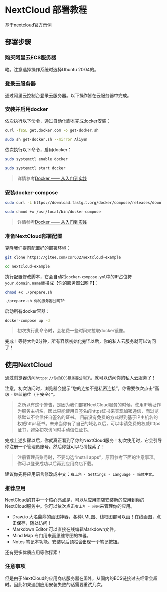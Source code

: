 # NextCloud 部署教程

基于[nextcloud官方示例](https://github.com/nextcloud/docker/tree/master/.examples/docker-compose/with-nginx-proxy/mariadb/apache)

## 部署步骤

### 购买阿里云ECS服务器

略。注意选择操作系统时选择Ubuntu 20.04的。

### 登录云服务器

通过阿里云控制台登录云服务器。以下操作皆在云服务器中完成。

### 安装并启用docker

依次执行以下命令，通过自动化脚本完成docker安装：

```sh
curl -fsSL get.docker.com -o get-docker.sh

sudo sh get-docker.sh --mirror Aliyun
```

依次执行以下命令，启用docker：

```sh
sudo systemctl enable docker

sudo systemctl start docker
```

> 详情参考[Docker —— 从入门到实践](https://yeasy.gitbook.io/docker_practice/install/ubuntu)

### 安装docker-compose

```sh
sudo curl -L https://download.fastgit.org/docker/compose/releases/download/1.27.4/docker-compose-`uname -s`-`uname -m` > /usr/local/bin/docker-compose

sudo chmod +x /usr/local/bin/docker-compose
```

> 详情参考[Docker —— 从入门到实践](https://yeasy.gitbook.io/docker_practice/compose/install)

### 准备NextCloud部署配置

克隆我们提前配置好的部署环境：
```sh
git clone https://gitee.com/csr632/nextcloud-example

cd nextcloud-example
```

执行配置修改脚本，它会自动将`docker-compose.yml`中的IP占位符`your.domain.name`替换成【你的服务器公网IP】：
```sh
chmod +x ./prepare.sh

./prepare.sh 你的服务器公网IP
```

启动所有docker容器：
```sh
docker-compose up -d
```
> 初次执行此命令时，会花费一些时间来拉取docker镜像。

完成！等待大约2分钟，所有容器初始化完毕以后，你的私人云服务就可以访问了！

## 使用NextCloud

通过浏览器访问`https://你的ECS服务器公网IP`。就可以访问你的私人云服务了！

注意，初次访问时，浏览器会提示“您的连接不是私密连接”。你需要依次点击“高级 - 继续前往（不安全）”。

> 之所以有这个警告，是因为我们部署NextCloud服务的时候，使用IP地址作为服务主机名，因此只能使用自签名的https证书来实现加密通信，而浏览器默认不会信任自签名的证书。
> 目前没有免费的方式得到基于IP主机名的权威https证书。未来当你有了自己的域名以后，可以申请免费的权威https证书，避免初次访问时手动信任证书。

完成上述步骤以后，你就真正看到了你的NextCloud服务！初次使用时，它会引导你注册一个管理员账号。然后你就可以尽情探索了！
> 注册管理员账号时，不要勾选“install apps”，原因参考下面的注意事项。你可以登录成功以后再到应用商店下载。

建议你先将应用语言修改成中文：`右上角 - Settings - Language - 简体中文`。

### 推荐应用

NextCloud的其中一个核心亮点是，可以从应用商店安装新的应用到你的NextCloud服务中。你可以依次点击`右上角 - 应用`来管理你的应用。

- Draw.io 大名鼎鼎的画图神器，各种UML图、线框图都可以画！在线画图，点击保存，随处访问！
- Markdown Editor 可以直接在线编辑Markdown文件。
- Mind Map 专门用来画思维导图的神器。
- Notes 笔记本功能。安装以后顶栏会出现一个笔记按钮。

还有更多优质应用等你探索！

### 注意事项

但是由于NextCloud的应用商店服务器在国外，从国内的ECS链接过去经常会超时。因此如果遇到应用安装失败的话需要重试几次。

